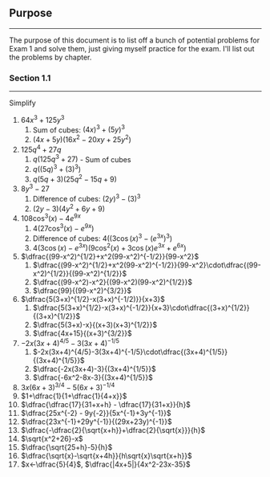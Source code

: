 ## Purpose
---
The purpose of this document is to list off a bunch of potential problems for Exam 1 and solve them, just giving myself practice for the exam. I'll list out the problems by chapter.

### Section 1.1
---
Simplify
1. $64x^3 + 125y^3$
	1. Sum of cubes: $(4x)^3+(5y)^3$
	2. $(4x+5y)(16x^2-20xy+25y^2)$
2. $125q^4 + 27q$
	1. $q(125q^3+27)$ - Sum of cubes
	2. $q((5q)^3+(3)^3)$
	3. $q(5q+3)(25q^2-15q+9)$
3. $8y^3 - 27$
	1. Difference of cubes: $(2y)^3-(3)^3$
	2. $(2y-3)(4y^2+6y+9)$
4. $108\cos^3(x) - 4e^{9x}$
	1. $4(27\cos^3(x)-e^{9x})$
	2. Difference of cubes: $4((3\cos(x)^3-(e^{3x})^3)$
	3. $4(3\cos(x)-e^{3x})(9\cos^2(x)+3\cos(x)e^{3x}+e^{6x})$
5. $\dfrac{(99-x^2)^{1/2}+x^2(99-x^2)^{-1/2}}{99-x^2}$
	1. $\dfrac{(99-x^2)^{1/2}+x^2(99-x^2)^{-1/2}}{99-x^2}\cdot\dfrac{(99-x^2)^{1/2}}{(99-x^2)^{1/2}}$
	2. $\dfrac{(99-x^2)-x^2}{(99-x^2)(99-x^2)^{1/2}}$
	3. $\dfrac{99}{(99-x^2)^{3/2}}$
6. $\dfrac{5(3+x)^{1/2}-x(3+x)^{-1/2)}}{x+3}$
	1. $\dfrac{5(3+x)^{1/2}-x(3+x)^{-1/2}}{x+3}\cdot\dfrac{(3+x)^{1/2}}{(3+x)^{1/2}}$
	2. $\dfrac{5(3+x)-x}{(x+3)(x+3)^{1/2}}$
	3. $\dfrac{4x+15}{(x+3)^{3/2}}$
7. $-2x(3x+4)^{4/5}-3(3x+4)^{-1/5}$
	1. $-2x(3x+4)^{4/5}-3(3x+4)^{-1/5}\cdot\dfrac{(3x+4)^{1/5}}{(3x+4)^{1/5}}$
	2. $\dfrac{-2x(3x+4)-3}{(3x+4)^{1/5}}$
	3. $\dfrac{-6x^2-8x-3}{(3x+4)^{1/5}}$
8. $3x(6x+3)^{3/4}-5(6x+3)^{-1/4}$
9. $1+\dfrac{1}{1+\dfrac{1}{4+x}}$
10. $\dfrac{\dfrac{17}{31+x+h} - \dfrac{17}{31+x}}{h}$
11. $\dfrac{25x^{-2} - 9y{-2}}{5x^{-1}+3y^{-1}}$
12. $\dfrac{23x^{-1}+29y^{-1}}{(29x+23y)^{-1}}$
13. $\dfrac{-\dfrac{2}{\sqrt{x+h}}+\dfrac{2}{\sqrt{x}}}{h}$
14. $\sqrt{x^2+26}-x$
15. $\dfrac{\sqrt{25+h}-5}{h}$
16. $\dfrac{\sqrt{x}-\sqrt{x+4h}}{h\sqrt{x}\sqrt{x+h}}$
17. $x<-\dfrac{5}{4}$, $\dfrac{|4x+5|}{4x^2-23x-35}$